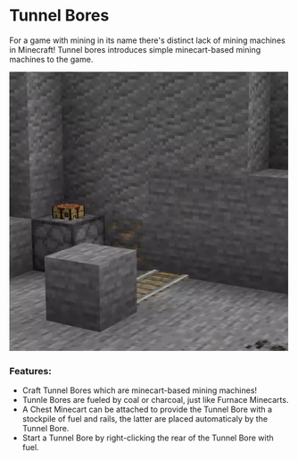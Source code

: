 # Tunnel Bores <!--$headerTitle--><!--$pmc:delete-->

For a game with mining in its name there's distinct lack of mining machines in Minecraft! Tunnel bores introduces simple minecart-based mining machines to the game.

<img src="images/tunnel_bores.webp" alt="Player using a Tunnel Bore" width="500"/><!--$localAssetToURL--> <!--$modrinth:replaceWithVideo--> <!--$pmc:delete-->

### Features:
- Craft Tunnel Bores which are minecart-based mining machines!
- Tunnle Bores are fueled by coal or charcoal, just like Furnace Minecarts.
- A Chest Minecart can be attached to provide the Tunnel Bore with a stockpile of fuel and rails, the latter are placed automaticaly by the Tunnel Bore.
- Start a Tunnel Bore by right-clicking the rear of the Tunnel Bore with fuel.
